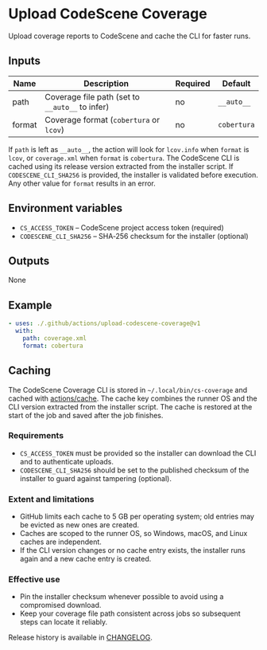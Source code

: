 # Upload CodeScene Coverage

Upload coverage reports to CodeScene and cache the CLI for faster runs.

## Inputs

| Name  | Description                                | Required | Default |
| ----- | ------------------------------------------ | -------- | ------- |
| path  | Coverage file path (set to `__auto__` to infer) | no       | `__auto__` |
| format | Coverage format (`cobertura` or `lcov`)     | no       | `cobertura` |

If `path` is left as `__auto__`, the action will look for `lcov.info` when
`format` is `lcov`, or `coverage.xml` when `format` is `cobertura`.
The CodeScene CLI is cached using its release version extracted from the
installer script. If `CODESCENE_CLI_SHA256` is provided, the installer
is validated before execution. Any other value for `format` results in an
error.

## Environment variables

- `CS_ACCESS_TOKEN` – CodeScene project access token (required)
- `CODESCENE_CLI_SHA256` – SHA‑256 checksum for the installer (optional)

## Outputs

None

## Example

```yaml
- uses: ./.github/actions/upload-codescene-coverage@v1
  with:
    path: coverage.xml
    format: cobertura
```

## Caching

The CodeScene Coverage CLI is stored in `~/.local/bin/cs-coverage` and cached
with [actions/cache](https://github.com/actions/cache). The cache key combines
the runner OS and the CLI version extracted from the installer script. The cache
is restored at the start of the job and saved after the job finishes.

### Requirements

- `CS_ACCESS_TOKEN` must be provided so the installer can download the CLI and
  to authenticate uploads.
- `CODESCENE_CLI_SHA256` should be set to the published checksum of the
  installer to guard against tampering (optional).

### Extent and limitations

- GitHub limits each cache to 5 GB per operating system; old entries may be
  evicted as new ones are created.
- Caches are scoped to the runner OS, so Windows, macOS, and Linux caches are
  independent.
- If the CLI version changes or no cache entry exists, the installer runs again
  and a new cache entry is created.

### Effective use

- Pin the installer checksum whenever possible to avoid using a compromised
  download.
- Keep your coverage file path consistent across jobs so subsequent steps can
  locate it reliably.

Release history is available in [CHANGELOG](CHANGELOG.md).

